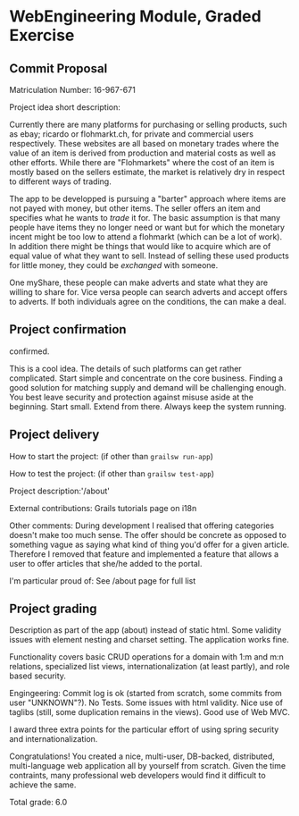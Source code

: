# WebEngineering Module, Graded Exercise

## Commit Proposal

Matriculation Number: 16-967-671

Project idea short description:

Currently there are many platforms for purchasing or selling products, such as ebay; ricardo or flohmarkt.ch, for private and commercial users respectively.
These websites are all based on monetary trades where the value of an item is derived from production and material costs as well as other efforts.
While there are "Flohmarkets" where the cost of an item is mostly based on the sellers estimate, the market is relatively dry in respect to different ways of trading.

The app to be developped is pursuing a "barter" approach where items are not payed with money, but other items.
The seller offers an item and specifies what he wants to _trade_ it for.
The basic assumption is that many people have items they no longer need or want but for which the monetary incent might be too low to attend a flohmarkt (which can be a lot of work). In addition there might be things that would like to acquire which are of equal value of what they want to sell. Instead of selling these used products for little money, they could be _exchanged_ with someone.

One myShare, these people can make adverts and state what they are willing to share for. Vice versa people can search adverts and accept offers to adverts. If both individuals agree on the conditions, the can make a deal.


## Project confirmation

confirmed.

This is a cool idea.
The details of such platforms can get rather complicated. Start simple and concentrate on the core business.
Finding a good solution for matching supply and demand will be challenging enough.
You best leave security and protection against misuse aside at the beginning.
Start small. Extend from there. Always keep the system running.


## Project delivery <to be filled by student>

How to start the project: (if other than `grailsw run-app`)

How to test the project:  (if other than `grailsw test-app`)

Project description:'/about'

External contributions: Grails tutorials page on i18n

Other comments: During development I realised that offering categories doesn't make too much sense. The offer should be
concrete as opposed to something vague as saying what kind of thing you'd offer for a given article. Therefore
I removed that feature and implemented a feature that allows a user to offer articles that she/he added to the portal.

I'm particular proud of: See /about page for full list


## Project grading 

Description as part of the app (about) instead of static html. Some validity issues with
element nesting and charset setting.
The application works fine.

Functionality covers basic CRUD operations for a domain with 1:m and m:n relations, 
specialized list views, internationalization (at least partly), and role based security.

Engingeering:
Commit log is ok (started from scratch, some commits from user "UNKNOWN"?).
No Tests. Some issues with html validity. Nice use of taglibs (still, some duplication
remains in the views). Good use of Web MVC.

I award three extra points for the particular effort of using spring security and 
internationalization.

Congratulations!
You created a nice, multi-user, DB-backed, distributed, multi-language web application
all by yourself from scratch. 
Given the time contraints, many professional web developers would find it difficult to
achieve the same.

Total grade: 6.0

